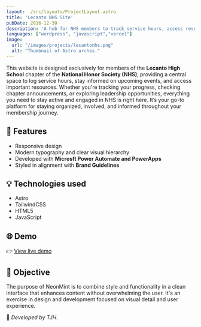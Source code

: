 ```yaml
---
layout:  /src/layouts/ProjectLayout.astro
title: 'Lecanto NHS Site'
pubDate: 2016-12-30
description: 'A hub for NHS members to track service hours, access resources, and stay connected with chapter updates and events.'
languages: ["wordpress", "javascript","vercel"]
image:
  url: "/images/projects/lecantonhs.png"
  alt: "Thumbnail of Astro arches."
--- 
```


This website is designed exclusively for members of the **Lecanto High School** chapter of the **National Honor Society (NHS)**, providing a central space to log service hours, stay informed on upcoming events, and access important resources. Whether you're tracking your progress, checking chapter announcements, or exploring leadership opportunities, everything you need to stay active and engaged in NHS is right here. It’s your go-to platform for staying organized, involved, and informed throughout your membership journey.

## 🧩 Features

- Responsive design
- Modern typography and clear visual hierarchy
- Developed with **Microsft Power Automate and PowerApps**
- Styled in alignment with **Brand Guidelines**

## 💡 Technologies used

- Astro
- TailwindCSS
- HTML5
- JavaScript


## 🌐 Demo

👉 [View live demo](https://github.com/EFEELE/NeonMint) 

## 🎯 Objective

The purpose of NeonMint is to combine style and functionality in a clean interface that enhances content without overwhelming the user. It's an exercise in design and development focused on visual detail and user experience.


🚀 *Developed by TJH.*